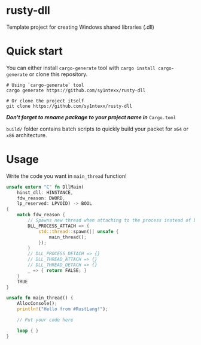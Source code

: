 # rusty-dll
Template project for creating Windows shared libraries (.dll)

# Quick start
You can either install `cargo-generate` tool with `cargo install cargo-generate` or clone this repository.
```
# Using `cargo-generate` tool
cargo generate https://github.com/sy1ntexx/rusty-dll

# Or clone the project itself
git clone https://github.com/sy1ntexx/rusty-dll
```

***Don't forget to rename package to your project name in*** `Cargo.toml`

`build/` folder contains batch scripts to quickly build your packet for `x64` or `x86` architecture.

# Usage
Write the code you want in `main_thread` function!
```rs
unsafe extern "C" fn DllMain(
    hinst_dll: HINSTANCE,
    fdw_reason: DWORD,
    lp_reserved: LPVOID) -> BOOL
{
    match fdw_reason {
        // Spawns new thread when attaching to the process instead of blocking DllMain
        DLL_PROCESS_ATTACH => {
            std::thread::spawn(|| unsafe {
                main_thread();
            });
        }
        // DLL_PROCESS_DETACH => {}
        // DLL_THREAD_ATTACH => {}
        // DLL_THREAD_DETACH => {}
        _ => { return FALSE; }
    }
    TRUE
}

unsafe fn main_thread() {
    AllocConsole();
    println!("Hello from #RustLang!");

    // Put your code here

    loop { }
}
```
